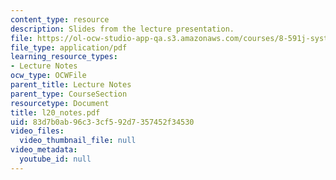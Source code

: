 ```yaml
---
content_type: resource
description: Slides from the lecture presentation.
file: https://ol-ocw-studio-app-qa.s3.amazonaws.com/courses/8-591j-systems-biology-fall-2004/83d7b0ab96c33cf592d7357452f34530_l20_notes.pdf
file_type: application/pdf
learning_resource_types:
- Lecture Notes
ocw_type: OCWFile
parent_title: Lecture Notes
parent_type: CourseSection
resourcetype: Document
title: l20_notes.pdf
uid: 83d7b0ab-96c3-3cf5-92d7-357452f34530
video_files:
  video_thumbnail_file: null
video_metadata:
  youtube_id: null
---
```

